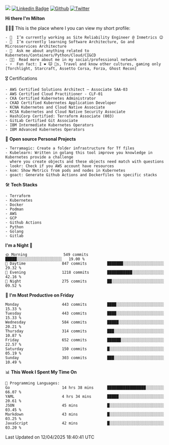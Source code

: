 ![](https://komarev.com/ghpvc/?username=miltlima&color=blueviolet) [![Linkedin Badge](https://img.shields.io/badge/-LinkedIn-blue?style=flat-square&logo=Linkedin&logoColor=white&link=https://www.linkedin.com/in/miltonlimaj/)](https://www.linkedin.com/in/miltonlimaj/) [![Github](https://img.shields.io/github/followers/miltlima?style=social)](https://github.com/miltlima?tab=followers) [![Twitter](https://img.shields.io/twitter/follow/milt_lima?style=social)](https://twitter.com/milt_lima)
 


     
**Hi there I'm Milton**

👨🏽‍💻 This is the place where I you can view my short profile:
```text
- 🔭  I’m currently working as Site Reliability Engineer @ Inmetrics 😉
- 🌱  I’m currently learning Software Architecture, Go and Microsservices Architecture
- 💬  Ask me about anything related to Kubernetes/Containers/Python/Cloud/CI&CD
- 👨‍💻  Read more about me in my social/professional network
- ⚡  Fun fact: I ❤️ 🐱 🐶s, Travel and know other cultures, gaming only [Torchlight, Starcraft, Assetto Corsa, Forza, Ghost Recon]
```
🎖 Certifications
```text
- AWS Certified Solutions Architect – Associate SAA-03
- AWS Certified Cloud Practitioner - CLF-01
- CKA Certified Kubernetes Administrator
- CKAD Certified Kubernetes Application Developer
- KCNA Kubernetes and Cloud Native Associate
- KCSA Kubernetes and Cloud Native Security Associate
- HashiCorp Certified: Terraform Associate (003)
- GitLab Certified Git Associate
- IBM Intermediate Kubernetes Operators
- IBM Advanced Kubernetes Operators
```
📐 **Open source Personal Projects**

```text
- Terramagic: Create a folder infrastructure for Tf files
- Kubelearn: Written in golang this tool improve you knowledge in Kubernetes provide a challenge
  where you create objects and these objects need match with questions
- lookr: Check if you AWS account have resources
- kom: Show Metrics from pods and nodes in Kubernetes
- goact: Generate Github Actions and Dockerfiles to specific stacks
```
🛠 **Tech Stacks**

```text
- Terraform
- Kubernetes
- Docker
- Podman
- AWS
- GCP
- Github Actions
- Python
- Golang
- Gitlab
```         

<!--START_SECTION:waka-->
**I'm a Night 🦉** 

```text
🌞 Morning                549 commits         █████░░░░░░░░░░░░░░░░░░░░   19.00 % 
🌆 Daytime                847 commits         ███████░░░░░░░░░░░░░░░░░░   29.32 % 
🌃 Evening                1218 commits        ███████████░░░░░░░░░░░░░░   42.16 % 
🌙 Night                  275 commits         ██░░░░░░░░░░░░░░░░░░░░░░░   09.52 % 
```
📅 **I'm Most Productive on Friday** 

```text
Monday                   443 commits         ████░░░░░░░░░░░░░░░░░░░░░   15.33 % 
Tuesday                  443 commits         ████░░░░░░░░░░░░░░░░░░░░░   15.33 % 
Wednesday                584 commits         █████░░░░░░░░░░░░░░░░░░░░   20.21 % 
Thursday                 314 commits         ███░░░░░░░░░░░░░░░░░░░░░░   10.87 % 
Friday                   652 commits         ██████░░░░░░░░░░░░░░░░░░░   22.57 % 
Saturday                 150 commits         █░░░░░░░░░░░░░░░░░░░░░░░░   05.19 % 
Sunday                   303 commits         ███░░░░░░░░░░░░░░░░░░░░░░   10.49 % 
```


📊 **This Week I Spent My Time On** 

```text
💬 Programming Languages: 
Go                       14 hrs 38 mins      █████████████████░░░░░░░░   66.07 % 
YAML                     4 hrs 34 mins       █████░░░░░░░░░░░░░░░░░░░░   20.61 % 
JSON                     45 mins             █░░░░░░░░░░░░░░░░░░░░░░░░   03.45 % 
Markdown                 43 mins             █░░░░░░░░░░░░░░░░░░░░░░░░   03.25 % 
JavaScript               42 mins             █░░░░░░░░░░░░░░░░░░░░░░░░   03.20 % 
```


 Last Updated on 12/04/2025 18:40:41 UTC
<!--END_SECTION:waka-->
